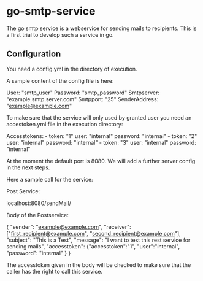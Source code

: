 # go-smtp-service

The go smtp service is a webservice for sending mails to recipients. This is a first trial to develop such a service in go.

## Configuration

You need a config.yml in the directory of execution. 

A sample content of the config file is here:

  User: "smtp_user"
  Password: "smtp_password"
  Smtpserver: "example.smtp.server.com"
  Smtpport: "25"
  SenderAddress: "example@example.com"

To make sure that the service will only used by granted user you need an accestoken.yml file in the execution directory:

  Accesstokens:
    - token: "1"
      user: "internal"
      password: "internal"
    - token: "2"
      user: "internal"
      password: "internal"
    - token: "3"
      user: "internal"
      password: "internal"
      
At the moment the default port is 8080. We will add a further server config in the next steps.

Here a sample call for the service:

Post Service:

  localhost:8080/sendMail/

Body of the Postservice:

  {
          "sender": "example@example.com",
          "receiver": ["first_recipient@example.com", "second_recipient@example.com"],
          "subject": "This is a Test",
          "message": "I want to test this rest service for sending mails",
          "accesstoken": {"accesstoken":"1", "user":"internal", "password": "internal" }
  }

The accesstoken given in the body will be checked to make sure that the caller has the right to call this service.

